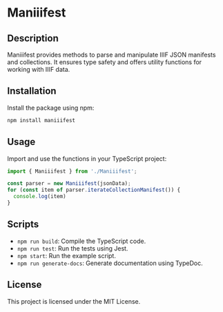 # Maniiifest

## Description

Maniiifest provides methods to parse and manipulate IIIF JSON manifests and collections. It ensures type safety and offers utility functions for working with IIIF data.

## Installation

Install the package using npm:

```sh
npm install maniiifest
```

## Usage

Import and use the functions in your TypeScript project:

  ```typescript
import { Maniiifest } from './Maniiifest';
  
const parser = new Maniiifest(jsonData);
for (const item of parser.iterateCollectionManifest()) {
    console.log(item)
}
  ```

## Scripts

- `npm run build`: Compile the TypeScript code.
- `npm run test`: Run the tests using Jest.
- `npm start`: Run the example script.
- `npm run generate-docs`: Generate documentation using TypeDoc.

## License

This project is licensed under the MIT License.